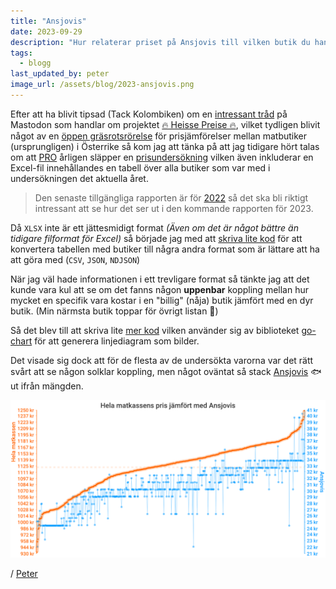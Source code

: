 ```yaml
---
title: "Ansjovis"
date: 2023-09-29
description: "Hur relaterar priset på Ansjovis till vilken butik du handlar i?"
tags:
  - blogg
last_updated_by: peter
image_url: /assets/blog/2023-ansjovis.png
---
```

Efter att ha blivit tipsad (Tack Kolombiken) om en [intressant tråd](https://mastoreader.io/?url=https%3A%2F%2Fmastodon.gamedev.place%2F%40badlogic%2F111071396799790275) på Mastodon som handlar om
projektet [🔥 Heisse Preise 🔥](https://heisse-preise.io/), vilket tydligen blivit något av en [öppen gräsrotsrörelse](https://github.com/badlogic/heissepreise)
för prisjämförelser mellan matbutiker (ursprungligen) i Österrike så kom jag att tänka på
att jag tidigare hört talas om att [PRO](https://pro.se/) årligen släpper en [prisundersökning](https://pro.se/sa-tycker-vi/halsa-friskvard-och-konsumentpolitik/konsumentpolitik/pros-prisundersokning.html) vilken även
inkluderar en Excel-fil innehållandes en tabell över alla butiker som var med i
undersökningen det aktuella året.

> Den senaste tillgängliga rapporten är för [2022](https://pro.se/sa-tycker-vi/halsa-friskvard-och-konsumentpolitik/konsumentpolitik/pros-prisundersokning/prisundersokningen-2022.html) så det ska bli riktigt intressant att se hur det ser ut i den kommande rapporten för 2023.

Då `XLSX` inte är ett jättesmidigt format _(Även om det är något bättre än tidigare filformat för Excel)_
så började jag med att [skriva lite kod](https://gist.github.com/peterhellberg/ceed862a83c29a80b5bbd4631c24fb27) för att konvertera tabellen med butiker till några andra format
som är lättare att ha att göra med (`CSV`, `JSON`, `NDJSON`)

När jag väl hade informationen i ett trevligare format så tänkte jag att det kunde vara kul att se om
det fanns någon **uppenbar** koppling mellan hur mycket en specifik vara kostar i en "billig" (nåja) butik
jämfört med en dyr butik. (Min närmsta butik toppar för övrigt listan 💸)

Så det blev till att skriva lite [mer kod](https://gist.github.com/peterhellberg/87404bed18555b6a01b672cc046a97cd) vilken använder sig av biblioteket [go-chart](https://github.com/wcharczuk/go-chart) för att generera
linjediagram som bilder.

Det visade sig dock att för de flesta av de undersökta varorna var det rätt svårt att se någon solklar
koppling, men något oväntat så stack [Ansjovis](https://sv.wikipedia.org/wiki/Ansjovis_(fisk)) 🐟 ut ifrån mängden.

![Hela matkassens pris jämfört med Ansjovis](/assets/blog/2023-ansjovis.png)

/ [Peter](/peter)
